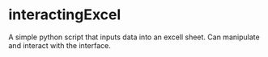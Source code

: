 # interactingExcel

A simple python script that inputs data into an excell sheet. Can manipulate and interact with the interface.
